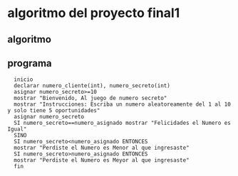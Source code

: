# algoritmo del proyecto final1
## algoritmo
## programa
      inicio
      declarar numero_cliente(int), numero_secreto(int)
      asignar numero_secreto>=10
      mostrar "Bienvenido, Al juego de numero secreto"
      mostrar "Instrucciones: Escriba un numero aleatoreamente del 1 al 10 y solo tiene 5 oportunidades"
      asignar numero_secreto
      SI numero_secreto==numero_asignado mostrar "Felicidades el Numero es Igual"
      SINO
      SI numero_secreto<numero_asignado ENTONCES
      mostrar "Perdiste el Numero es Menor al que ingresaste"
      SI numero_secreto>numero_asignado ENTONCES
      mostrar "Perdiste el Numero es Meyor al que ingresaste"
      fin
